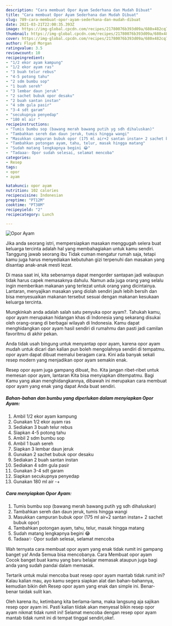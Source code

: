 ```yaml
---
description: "Cara membuat Opor Ayam Sederhana dan Mudah Dibuat"
title: "Cara membuat Opor Ayam Sederhana dan Mudah Dibuat"
slug: 789-cara-membuat-opor-ayam-sederhana-dan-mudah-dibuat
date: 2021-03-21T22:00:35.393Z
image: https://img-global.cpcdn.com/recipes/21780076b393d09a/680x482cq70/opor-ayam-foto-resep-utama.jpg
thumbnail: https://img-global.cpcdn.com/recipes/21780076b393d09a/680x482cq70/opor-ayam-foto-resep-utama.jpg
cover: https://img-global.cpcdn.com/recipes/21780076b393d09a/680x482cq70/opor-ayam-foto-resep-utama.jpg
author: Floyd Morgan
ratingvalue: 3.5
reviewcount: 10
recipeingredient:
- "1/2 ekor ayam kampung"
- "1/2 ekor ayam ras"
- "3 buah telur rebus"
- "4-5 potong tahu"
- "2 sdm bumbu sop"
- "1 buah sereh"
- "3 lembar daun jeruk"
- "2 sachet bubuk opor desaku"
- "2 buah santan instan"
- "4 sdm gula pasir"
- "3-4 sdt garam"
- "secukupnya penyedap"
- "180 ml air "
recipeinstructions:
- "Tumis bumbu sop (bawang merah bawang putih yg sdh dihaluskan)"
- "Tambahkan sereh dan daun jeruk, tumis hingga wangi"
- "Masukkan campuran bubuk opor (175 ml air+2 santan instan+ 2 sachet bubuk opor)"
- "Tambahkan potongan ayam, tahu, telur, masak hingga matang"
- "Sudah matang lengkapnya begini 😂"
- "Tadaaa✨ Opor sudah selesai, selamat mencoba"
categories:
- Resep
tags:
- opor
- ayam

katakunci: opor ayam 
nutrition: 102 calories
recipecuisine: Indonesian
preptime: "PT12M"
cooktime: "PT38M"
recipeyield: "2"
recipecategory: Lunch

---
```



![Opor Ayam](https://img-global.cpcdn.com/recipes/21780076b393d09a/680x482cq70/opor-ayam-foto-resep-utama.jpg)

Jika anda seorang istri, mempersiapkan masakan menggugah selera buat keluarga tercinta adalah hal yang membahagiakan untuk kamu sendiri. Tanggung jawab seorang ibu Tidak cuman mengatur rumah saja, tetapi kamu juga harus menyediakan kebutuhan gizi terpenuhi dan masakan yang disantap anak-anak mesti lezat.

Di masa  saat ini, kita sebenarnya dapat mengorder santapan jadi walaupun tidak harus capek memasaknya dahulu. Namun ada juga orang yang selalu ingin memberikan makanan yang terlezat untuk orang yang dicintainya. Lantaran, menyajikan masakan yang diolah sendiri jauh lebih bersih dan bisa menyesuaikan makanan tersebut sesuai dengan makanan kesukaan keluarga tercinta. 



Mungkinkah anda adalah salah satu penyuka opor ayam?. Tahukah kamu, opor ayam merupakan hidangan khas di Indonesia yang sekarang disukai oleh orang-orang di berbagai wilayah di Indonesia. Kamu dapat menghidangkan opor ayam hasil sendiri di rumahmu dan pasti jadi camilan favoritmu di akhir pekan.

Anda tidak usah bingung untuk menyantap opor ayam, karena opor ayam mudah untuk dicari dan kalian pun boleh mengolahnya sendiri di tempatmu. opor ayam dapat dibuat memalui beragam cara. Kini ada banyak sekali resep modern yang menjadikan opor ayam semakin enak.

Resep opor ayam juga gampang dibuat, lho. Kita jangan ribet-ribet untuk memesan opor ayam, lantaran Kita bisa menyiapkan ditempatmu. Bagi Kamu yang akan menghidangkannya, dibawah ini merupakan cara membuat opor ayam yang enak yang dapat Anda buat sendiri.

<!--inarticleads1-->

##### Bahan-bahan dan bumbu yang diperlukan dalam menyiapkan Opor Ayam:

1. Ambil 1/2 ekor ayam kampung
1. Gunakan 1/2 ekor ayam ras
1. Sediakan 3 buah telur rebus
1. Siapkan 4-5 potong tahu
1. Ambil 2 sdm bumbu sop
1. Ambil 1 buah sereh
1. Siapkan 3 lembar daun jeruk
1. Gunakan 2 sachet bubuk opor desaku
1. Sediakan 2 buah santan instan
1. Sediakan 4 sdm gula pasir
1. Gunakan 3-4 sdt garam
1. Siapkan secukupnya penyedap
1. Gunakan 180 ml air -+




<!--inarticleads2-->

##### Cara menyiapkan Opor Ayam:

1. Tumis bumbu sop (bawang merah bawang putih yg sdh dihaluskan)
1. Tambahkan sereh dan daun jeruk, tumis hingga wangi
1. Masukkan campuran bubuk opor (175 ml air+2 santan instan+ 2 sachet bubuk opor)
1. Tambahkan potongan ayam, tahu, telur, masak hingga matang
1. Sudah matang lengkapnya begini 😂
1. Tadaaa✨ Opor sudah selesai, selamat mencoba




Wah ternyata cara membuat opor ayam yang enak tidak rumit ini gampang banget ya! Anda Semua bisa mencobanya. Cara Membuat opor ayam Cocok banget buat kamu yang baru belajar memasak ataupun juga bagi anda yang sudah pandai dalam memasak.

Tertarik untuk mulai mencoba buat resep opor ayam mantab tidak rumit ini? Kalau kalian mau, ayo kamu segera siapkan alat dan bahan-bahannya, kemudian bikin deh Resep opor ayam yang enak dan simple ini. Benar-benar taidak sulit kan. 

Oleh karena itu, ketimbang kita berlama-lama, maka langsung aja sajikan resep opor ayam ini. Pasti kalian tiidak akan menyesal bikin resep opor ayam nikmat tidak rumit ini! Selamat mencoba dengan resep opor ayam mantab tidak rumit ini di tempat tinggal sendiri,oke!.

